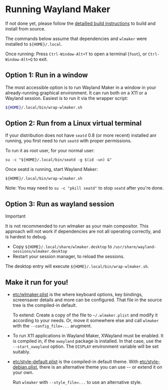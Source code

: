 # Running Wayland Maker

If not done yet, please follow the [detailled build instructions](BUILD.md) to
build and install from source.

The commands below assume that dependencies and `wlmaker` were installed to
`${HOME}/.local`.

Once running: Press `Ctrl-Window-Alt+T` to open a terminal (`foot`), or
`Ctrl-Window-Alt+Q` to exit.

## Option 1: Run in a window

The most accessible option is to run Wayland Maker in a window in your
already-running graphical environment. It can run both on a X11 or a Wayland
session. Easiest is to run it via the wrapper script:

```bash
${HOME}/.local/bin/wrap-wlmaker.sh
```

## Option 2: Run from a Linux virtual terminal

If your distribution does not have `seatd` 0.8 (or more recent) installed anr
running, you first need to run `seatd` with proper permissions.

To run it as root user, for your normal user:

```
su -c "${HOME}/.local/bin/seatd -g $(id -un) &"
```

Once seatd is running, start Wayland Maker:

```
${HOME}/.local/bin/wrap-wlmaker.sh
```

Note: You may need to `su -c "pkill seatd"` to stop `seatd` after you're done.

## Option 3: Run as wayland session

> [!IMPORTANT]
> It is not recommended to run wlmaker as your main compositor. This approach
> will not work if dependencies are not all operating correctly, and is hardest
> to debug.

* Copy `${HOME}/.local/share/wlmaker.desktop` to `/usr/share/wayland-sessions/wlmaker.desktop`
* Restart your session manager, to reload the sessions.

The desktop entry will execute `${HOME}/.local/bin/wrap-wlmaker.sh`.


## Make it run for you!

* [etc/wlmaker.plist](../etc/wlmaker.plist) is the where keyboard options, key
  bindings, screensaver details and more can be configured. That file in the
  source tree is the compiled-in default.

  To extend: Create a copy of the file to `~/.wlmaker.plist` and modify it
  according to your needs. Or, move it somewhere else and call `wlmaker` with
  the `--config_file=...` arugment.

* To run X11 applications in Wayland Maker, XWayland must be enabled. It is
  compiled in, if the `xwayland` package is installed. In that case, use the
  `--start_xwayland` option. The `DISPLAY` environment variable will be set
  suitably.

* [etc/style-default.plist](../etc/style-default.plist) is the compiled-in
  default theme. With [etc/style-debian.plist](../etc/style-debian.plist),
  there is an alternative theme you can use -- or extend it on your own.

  Run `wlmaker` with `--style_file=...` to use an alternative style.


